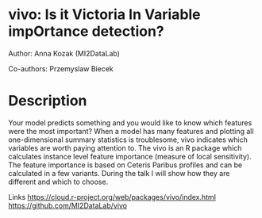 # vivo: Is it Victoria In Variable impOrtance detection?

Author: Anna Kozak (MI2DataLab)

Co-authors: Przemyslaw Biecek

# Description

Your model predicts something and you would like to know which features were the most important? When a model has many features and plotting all one-dimensional summary statistics is troublesome, vivo indicates which variables are worth paying attention to. The vivo is an R package which calculates instance level feature importance (measure of local sensitivity). The feature importance is based on Ceteris Paribus profiles and can be calculated in a few variants. During the talk I will show how they are different and which to choose.

Links
https://cloud.r-project.org/web/packages/vivo/index.html
https://github.com/MI2DataLab/vivo 

